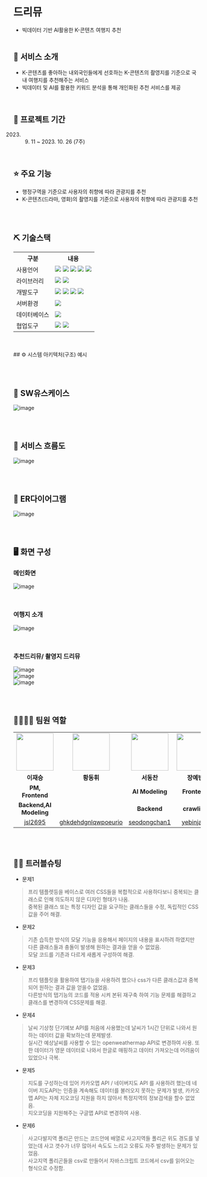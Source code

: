 # 드리뮤
- 빅데이터 기반 AI활용한 K-콘텐츠 여행지 추천
<br><br>

## 👀 서비스 소개
 - K-콘텐츠를 좋아하는 내외국인들에게 선호하는 K-콘텐츠의 촬영지를 기준으로 국내 여행지를 추천해주는 서비스
 - 빅데이터 및 AI를 활용한 키워드 분석을 통해 개인화된 추천 서비스를 제공
<br>

## 📅 프로젝트 기간
2023. 09. 11 ~ 2023. 10. 26 (7주)
<br>

## ⭐ 주요 기능
* 행정구역을 기준으로 사용자의 취향에 따라 관광지를 추천
* K-콘텐츠(드라마, 영화)의 촬영지를 기준으로 사용자의 취향에 따라 관광지를 추천

<br><br>


## ⛏ 기술스택
<table>
    <tr>
        <th>구분</th>
        <th>내용</th>
    </tr>
    <tr>
        <td>사용언어</td>
        <td>
            <img src="https://img.shields.io/badge/Java-007396?style=for-the-badge&logo=java&logoColor=white"/>
            <img src="https://img.shields.io/badge/HTML5-E34F26?style=for-the-badge&logo=HTML5&logoColor=white"/>
            <img src="https://img.shields.io/badge/CSS3-1572B6?style=for-the-badge&logo=CSS3&logoColor=white"/>
            <img src="https://img.shields.io/badge/JavaScript-F7DF1E?style=for-the-badge&logo=JavaScript&logoColor=white"/>
            <img src="https://img.shields.io/badge/Python-3776AB?style=for-the-badge&logo=Python&logoColor=white"/>
        </td>
    </tr>
    <tr>
        <td>라이브러리</td>
        <td>
            <img src="https://img.shields.io/badge/BootStrap-7952B3?style=for-the-badge&logo=BootStrap&logoColor=white"/>
            <img src="https://img.shields.io/badge/GoogleAPI-32CD32?style=for-the-badge&logo=Google Maps&logoColor=white">
        </td>
    </tr>
    <tr>
        <td>개발도구</td>
        <td>
            <img src="https://img.shields.io/badge/Eclipse-2C2255?style=for-the-badge&logo=Eclipse&logoColor=white"/>
            <img src="https://img.shields.io/badge/VSCode-007ACC?style=for-the-badge&logo=VisualStudioCode&logoColor=white"/>
            <img src="https://img.shields.io/badge/VSCode-007ACC?style=for-the-badge&logo=VisualStudioCode&logoColor=white"/>
            <img src="https://img.shields.io/badge/Jupyter-F37626?style=for-the-badge&logo=Jupyter&logoColor=white"/>
        </td>
    </tr>
    <tr>
        <td>서버환경</td>
        <td>
            <img src="https://img.shields.io/badge/Apache Tomcat-D22128?style=for-the-badge&logo=Apache Tomcat&logoColor=white"/>
        </td>
    </tr>
    <tr>
        <td>데이터베이스</td>
        <td>
            <img src="https://img.shields.io/badge/Oracle 11g-F80000?style=for-the-badge&logo=Oracle&logoColor=white"/>
        </td>
    </tr>
    <tr>
        <td>협업도구</td>
        <td>
            <img src="https://img.shields.io/badge/Git-F05032?style=for-the-badge&logo=Git&logoColor=white"/>
            <img src="https://img.shields.io/badge/GitHub-181717?style=for-the-badge&logo=GitHub&logoColor=white"/>
        </td>
    </tr>
</table>

<br>
<br>
## ⚙ 시스템 아키텍처(구조) 예시 

<br><br>

## 📌 SW유스케이스
![image](https://github.com/2022-SMHRD-DCX-BigData-7/DriMyu/assets/139085299/4b4745d2-818b-4bb0-bfc8-1d0130684bab)

<br><br>

## 📌 서비스 흐름도
![image](https://github.com/2022-SMHRD-DCX-BigData-7/DriMyu/assets/139085299/abf52fbe-fa06-490f-9f46-d429d1007132)


<br><br>

## 📌 ER다이어그램
![image](https://github.com/2022-SMHRD-DCX-BigData-7/DriMyu/assets/139085299/4ca91d11-9f35-4504-b9a8-96832e999574)


<br><br>

## 🖥 화면 구성

### 메인화면
![image](https://github.com/2022-SMHRD-DCX-BigData-7/DriMyu/assets/139085299/d8843cde-8b9e-4520-b1ea-91fde1928705)

<br>

### 여행지 소개
![image](https://github.com/2022-SMHRD-DCX-BigData-7/DriMyu/assets/139085299/8ad66f9f-2ec2-4c20-bf52-f37951b3d344)

<br>

### 추천드리뮤/ 촬영지 드리뮤
![image](https://github.com/2022-SMHRD-DCX-BigData-7/DriMyu/assets/139085299/6dfcd255-88d0-4c31-b538-f622e1c177ef)
<br>
![image](https://github.com/2022-SMHRD-DCX-BigData-7/DriMyu/assets/139085299/a46c0517-ccb0-4cfa-8ddc-6c02cce25c93)
<br>
![image](https://github.com/2022-SMHRD-DCX-BigData-7/DriMyu/assets/139085299/9d2f727c-714f-47de-bb0b-f65ec726c4d4)


<br>
<br>

## 👨‍👩‍👦‍👦 팀원 역할
<table>
  <tr>
    <td align="center"><img src="https://github.com/2022-SMHRD-DCX-BigData-7/DriMyu/raw/main/assets/139085299/0f2ecb11-6dac-4243-b225-3e49a52b2fc3" width="100" height="100"/></td>
<td align="center"><img src="https://github.com/2022-SMHRD-DCX-BigData-7/DriMyu/raw/main/assets/139085299/31cbe07c-b4b4-4cd2-a4d2-29f15f8f2ef2" width="100" height="100"/></td>
<td align="center"><img src="https://github.com/2022-SMHRD-DCX-BigData-7/DriMyu/raw/main/assets/139085299/322a2a59-1b27-4b2a-88cb-3314776452af" width="100" height="100"/></td>
<td align="center"><img src="https://github.com/2022-SMHRD-DCX-BigData-7/DriMyu/raw/main/assets/139085299/0fbb4a7b-d51f-4821-a0e8-e700c82fbba5" width="100" height="100"/></td>

  </tr>
  <tr>
    <td align="center"><strong>이재승</strong></td>
    <td align="center"><strong>황동휘</strong></td>
    <td align="center"><strong>서동찬</strong></td>
    <td align="center"><strong>장예빈</strong></td>
    
  </tr>
  <tr>
    <td align="center"><b>PM, Frontend</b></td>
    <td align="center"><b><Data Modeling</b></td>
    <td align="center"><b>AI Modeling</b></td>
    <td align="center"><b>Frontend</b></td>
    
  </tr>
   <tr>
    <td align="center"><b>Backend,AI Modeling</b></td>
    <td align="center"><b><Data Modeling, Backend</b></td>
    <td align="center"><b>Backend</b></td>
    <td align="center"><b>crawling </b></td>
    
  </tr>
  <tr>
    <td align="center"><a href="https://github.com/jsl2695" target='_blank'>jsl2695</a></td>
    <td align="center"><a href="https://github.com/ghkdehdgnlqwpoeurio" target='_blank'>ghkdehdgnlqwpoeurio</a></td>
    <td align="center"><a href="https://github.com/seodongchan1" target='_blank'>seodongchan1</a></td>
    <td align="center"><a href="https://github.com/yebinjang" target='_blank'>yebinjang</a></td>
    
  </tr>
</table>
<br><br>

## 🤾‍♂️ 트러블슈팅 <br> 
* 문제1
>프리 템플렛등을 베이스로 여러 CSS들을 복합적으로 사용하다보니 중복되는 클래스로 인해 의도하지 않은 디자인 형태가 나옴.<br>
> 중복된 클래스 또는 특정 디자인 값을 요구하는 클래스들을 수정, 독립적인 CSS값을 주어 해결.<br>
  
* 문제2
> 기존 습득한 방식의 모달 기능을 응용해서 페이지의 내용을 표시하려 하였지만 다른 클래스들과 충돌이 발생해 원하는 결과을 얻을 수 없었음.<br>
> 모달 코드를 기존과 다르게 새롭게 구성하여 해결.<br>
  
* 문제3
> 프리 템플릿을 활용하여 탭기능을 사용하려 했으나 css가 다른 클래스값과 중복되어 원하는 결과 값을 얻을수 없었음.<br>
> 다른방식의 탭기능의 코드를 적용 시켜 본뒤 재구축 하여 기능 문제를 해결하고 클래스를 변경하여 CSS문제를 해결.<br>
 
* 문제4
> 날씨 기상청 단기예보 API를 처음에 사용했는데 날씨가 1시간 단위로 나와서 원하는 데이터 값을 확보하는데 문제발생.<br>
> 실시간 예상날씨를 사용할 수 있는 openweathermap API로 변경하여 사용. 또한 데이터가 영문 데이터로 나와서 한글로 매핑하고 데이터 가져오는데 어려움이 있었으나 극복.<br>

* 문제5
> 지도를 구성하는데 있어 카카오맵 API / 네이버지도 API 를 사용하려 했는데 네이버 지도API는 인증을 계속해도 데이터를 불러오지 못하는 문제가 발생, 카카오맵 API는 자체 지오코딩 지원을 하지 않아서 특정지역의 정보검색을 할수 없었음.<br>
> 지오코딩을 지원해주는 구글맵 API로 변경하여 사용.<br>

* 문제6
>사고다발지역 폴리곤 만드는 코드안에 배열로 사고지역들 폴리곤 위도 경도를 넣었는데 사고 갯수가 너무 많아서 속도도 느리고 오류도 자주 발생하는 문제가 있었음.<br>
>사고지역 폴리곤들을 csv로 만들어서 자바스크립트 코드에서 csv를 읽어오는 형식으로 수정함.<br>
